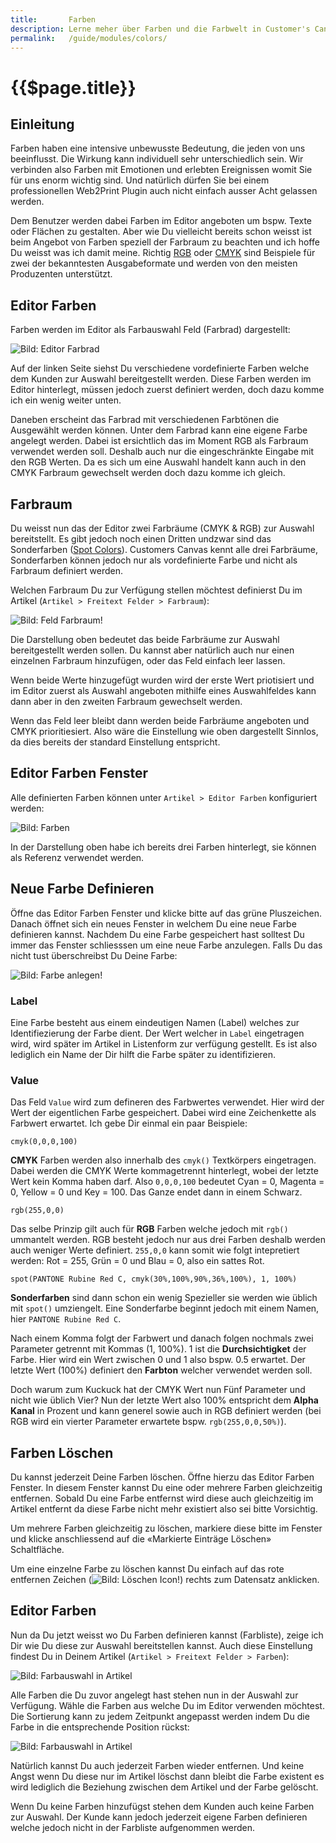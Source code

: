 ```yaml
---
title:       Farben
description: Lerne meher über Farben und die Farbwelt in Customer's Canvas.
permalink:   /guide/modules/colors/
---
```


{{$page.title}}
================================================================================

Einleitung
--------------------------------------------------------------------------------

Farben haben eine intensive unbewusste Bedeutung, die jeden von uns beeinflusst. 
Die Wirkung kann individuell sehr unterschiedlich sein. Wir verbinden also Farben 
mit Emotionen und erlebten Ereignissen womit Sie für uns enorm wichtig sind. Und 
natürlich dürfen Sie bei einem professionellen Web2Print Plugin auch nicht einfach 
ausser Acht gelassen werden.

Dem Benutzer werden dabei Farben im Editor angeboten um bspw. Texte oder Flächen 
zu gestalten. Aber wie Du vielleicht bereits schon weisst ist beim Angebot von 
Farben speziell der Farbraum zu beachten und ich hoffe Du weisst was ich damit 
meine. Richtig [RGB] oder [CMYK] sind Beispiele für zwei der bekanntesten 
Ausgabeformate und werden von den meisten Produzenten unterstützt.

Editor Farben
--------------------------------------------------------------------------------

Farben werden im Editor als Farbauswahl Feld (Farbrad) dargestellt:

![Bild: Editor Farbrad](./editor_color_picker.png)

Auf der linken Seite siehst Du verschiedene vordefinierte Farben welche
dem Kunden zur Auswahl bereitgestellt werden. Diese Farben werden im 
Editor hinterlegt, müssen jedoch zuerst definiert werden, doch dazu
komme ich ein wenig weiter unten.

Daneben erscheint das Farbrad mit verschiedenen Farbtönen die Ausgewählt 
werden können. Unter dem Farbrad kann eine eigene Farbe angelegt werden. 
Dabei ist ersichtlich das im Moment RGB als Farbraum verwendet werden 
soll. Deshalb auch nur die eingeschränkte Eingabe mit den RGB Werten. 
Da es sich um eine Auswahl handelt kann auch in den CMYK Farbraum 
gewechselt werden doch dazu komme ich gleich.

Farbraum
--------------------------------------------------------------------------------

Du weisst nun das der Editor zwei Farbräume (CMYK & RGB) zur Auswahl
bereitstellt. Es gibt jedoch noch einen Dritten undzwar sind das Sonderfarben
([Spot Colors]). Customers Canvas kennt alle drei Farbräume, Sonderfarben
können jedoch nur als vordefinierte Farbe und nicht als Farbraum definiert
werden.

Welchen Farbraum Du zur Verfügung stellen möchtest definierst Du im 
Artikel (`Artikel > Freitext Felder > Farbraum`):

![Bild: Feld Farbraum!](./field_color_space.png)

Die Darstellung oben bedeutet das beide Farbräume zur Auswahl bereitgestellt
werden sollen. Du kannst aber natürlich auch nur einen einzelnen Farbraum
hinzufügen, oder das Feld einfach leer lassen. 

Wenn beide Werte hinzugefügt wurden wird der erste Wert priotisiert und im Editor
zuerst als Auswahl angeboten mithilfe eines Auswahlfeldes kann dann aber
in den zweiten Farbraum gewechselt werden. 

Wenn das Feld leer bleibt dann werden beide Farbräume angeboten und CMYK 
prioritiesiert. Also wäre die Einstellung wie oben dargestellt Sinnlos,
da dies bereits der standard Einstellung entspricht.

Editor Farben Fenster
--------------------------------------------------------------------------------

Alle definierten Farben können unter `Artikel > Editor Farben` konfiguriert
werden:

![Bild: Farben](./window_colors.png)

In der Darstellung oben habe ich bereits drei Farben hinterlegt, sie 
können als Referenz verwendet werden.

Neue Farbe Definieren
--------------------------------------------------------------------------------

Öffne das Editor Farben Fenster und klicke bitte auf das grüne Pluszeichen.
Danach öffnet sich ein neues Fenster in welchem Du eine neue Farbe definieren
kannst. Nachdem Du eine Farbe gespeichert hast solltest Du immer das Fenster
schliesssen um eine neue Farbe anzulegen. Falls Du das nicht tust überschreibst
Du Deine Farbe:

![Bild: Farbe anlegen!](./new_color.png)

### Label

Eine Farbe besteht aus einem eindeutigen Namen (Label) welches zur Identifiezierung
der Farbe dient. Der Wert welcher in `Label` eingetragen wird, wird später
im Artikel in Listenform zur verfügung gestellt. Es ist also lediglich ein
Name der Dir hilft die Farbe später zu identifizieren.

### Value

Das Feld `Value` wird zum defineren des Farbwertes verwendet. Hier wird
der Wert der eigentlichen Farbe gespeichert. Dabei wird eine Zeichenkette
als Farbwert erwartet. Ich gebe Dir einmal ein paar Beispiele:

`cmyk(0,0,0,100)`

**CMYK** Farben werden also innerhalb des `cmyk()` Textkörpers eingetragen. 
Dabei werden die CMYK Werte kommagetrennt hinterlegt, wobei der letzte
Wert kein Komma haben darf. Also `0,0,0,100` bedeutet Cyan = 0, Magenta = 0,
Yellow = 0 und Key = 100. Das Ganze endet dann in einem Schwarz.

`rgb(255,0,0)`

Das selbe Prinzip gilt auch für **RGB** Farben welche jedoch mit `rgb()` 
ummantelt werden. RGB besteht jedoch nur aus drei Farben deshalb werden
auch weniger Werte definiert. `255,0,0` kann somit wie folgt intepretiert
werden: Rot = 255, Grün = 0 und Blau = 0, also ein sattes Rot.

`spot(PANTONE Rubine Red C, cmyk(30%,100%,90%,36%,100%), 1, 100%)`

**Sonderfarben** sind dann schon ein wenig Spezieller sie werden wie üblich
mit `spot()` umziengelt. Eine Sonderfarbe beginnt jedoch mit einem Namen,
hier `PANTONE Rubine Red C`. 

Nach einem Komma folgt der Farbwert und danach folgen nochmals zwei Parameter 
getrennt mit Kommas (1, 100%). 1 ist die **Durchsichtigket** der Farbe. Hier wird 
ein Wert zwischen 0 und 1 also bspw. 0.5 erwartet. Der letzte Wert (100%) 
definiert den **Farbton** welcher verwendet werden soll. 

Doch warum zum Kuckuck hat der CMYK Wert nun Fünf Parameter und nicht 
wie üblich Vier? Nun der letzte Wert also 100% entspricht dem **Alpha Kanal** 
in Prozent und kann generel sowie auch in RGB definiert werden (bei RGB 
wird ein vierter Parameter erwartete bspw. `rgb(255,0,0,50%)`).

Farben Löschen
--------------------------------------------------------------------------------

Du kannst jederzeit Deine Farben löschen. Öffne hierzu das Editor Farben
Fenster. In diesem Fenster kannst Du eine oder mehrere Farben gleichzeitig
entfernen. Sobald Du eine Farbe entfernst wird diese auch gleichzeitig
im Artikel entfernt da diese Farbe nicht mehr existiert also sei bitte
Vorsichtig.

Um mehrere Farben gleichzeitig zu löschen, markiere diese bitte im Fenster
und klicke anschliessend auf die «Markierte Einträge Löschen» Schaltfläche.

Um eine einzelne Farbe zu löschen kannst Du einfach auf das rote entfernen
Zeichen (![Bild: Löschen Icon!](./icon_delete.png)) rechts zum Datensatz anklicken.

Editor Farben
--------------------------------------------------------------------------------

Nun da Du jetzt weisst wo Du Farben definieren kannst (Farbliste), zeige 
ich Dir wie Du diese zur Auswahl bereitstellen kannst. Auch diese 
Einstellung findest Du in Deinem Artikel (`Artikel > Freitext Felder > Farben`):

![Bild: Farbauswahl in Artikel](./field_colors.png)

Alle Farben die Du zuvor angelegt hast stehen nun in der Auswahl zur Verfügung.
Wähle die Farben aus welche Du im Editor verwenden möchtest. Die Sortierung
kann zu jedem Zeitpunkt angepasst werden indem Du die Farbe in die entsprechende
Position rückst:

![Bild: Farbauswahl in Artikel](./field_colors_filled.png)

Natürlich kannst Du auch jederzeit Farben wieder entfernen. Und keine 
Angst wenn Du diese nur im Artikel löschst dann bleibt die Farbe existent
es wird lediglich die Beziehung zwischen dem Artikel und der Farbe gelöscht.

Wenn Du keine Farben hinzufügst stehen dem Kunden auch keine Farben 
zur Auswahl. Der Kunde kann jedoch jederzeit eigene Farben definieren welche 
jedoch nicht in der Farbliste aufgenommen werden.


[spot colors]: https://en.wikipedia.org/wiki/Spot_color
[rgb]: https://en.wikipedia.org/wiki/RGB_color_model
[cmyk]: https://en.wikipedia.org/wiki/CMYK_color_model